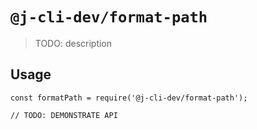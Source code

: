 # `@j-cli-dev/format-path`

> TODO: description

## Usage

```
const formatPath = require('@j-cli-dev/format-path');

// TODO: DEMONSTRATE API
```
